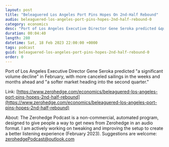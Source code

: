 ```yaml
---
layout: post
title: "Beleaguered Los Angeles Port Pins Hopes On 2nd-Half Rebound"
audio: beleaguered-los-angeles-port-pins-hopes-2nd-half-rebound-0
category: economics
desc: "Port of Los Angeles Executive Director Gene Seroka predicted &quot;a significant volume decline&quot; in February, with more canceled sailings in the weeks and months ahead and &quot;a softer market heading into the second quarter.&quot;"
duration: 00:04:40
length: 280
datetime: Sat, 18 Feb 2023 22:00:00 +0000
tags: podcast
guid: beleaguered-los-angeles-port-pins-hopes-2nd-half-rebound-0
order: 0
---
```

Port of Los Angeles Executive Director Gene Seroka predicted &quot;a significant volume decline&quot; in February, with more canceled sailings in the weeks and months ahead and &quot;a softer market heading into the second quarter.&quot;

Link: [https://www.zerohedge.com/economics/beleaguered-los-angeles-port-pins-hopes-2nd-half-rebound](https://www.zerohedge.com/economics/beleaguered-los-angeles-port-pins-hopes-2nd-half-rebound)

About: The Zerohedge Podcast is a non-commercial, automated program, designed to give people a way to get news from Zerohedge in an audio format.  I am actively working on tweaking and improving the setup to create a better listening experience (February 2023).  Suggestions are welcome: [zerohedgePodcast@outlook.com](mailto:zerohedgePodcast@outlook.com)
